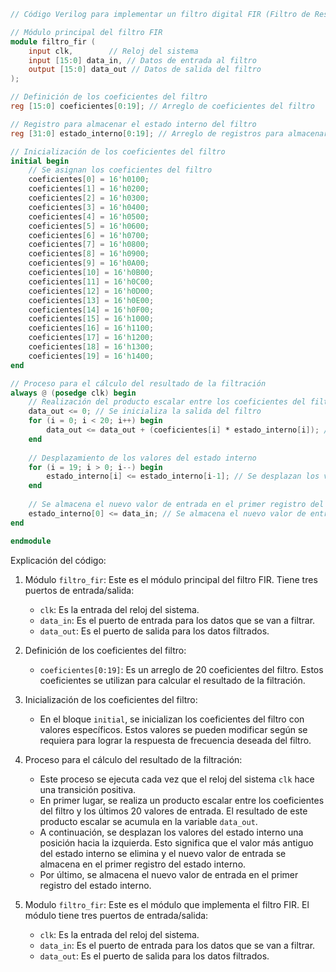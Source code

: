 ```verilog
// Código Verilog para implementar un filtro digital FIR (Filtro de Respuesta Impulso Finitos)

// Módulo principal del filtro FIR
module filtro_fir (
    input clk,        // Reloj del sistema
    input [15:0] data_in, // Datos de entrada al filtro
    output [15:0] data_out // Datos de salida del filtro
);

// Definición de los coeficientes del filtro
reg [15:0] coeficientes[0:19]; // Arreglo de coeficientes del filtro

// Registro para almacenar el estado interno del filtro
reg [31:0] estado_interno[0:19]; // Arreglo de registros para almacenar el estado interno del filtro

// Inicialización de los coeficientes del filtro
initial begin
    // Se asignan los coeficientes del filtro
    coeficientes[0] = 16'h0100;
    coeficientes[1] = 16'h0200;
    coeficientes[2] = 16'h0300;
    coeficientes[3] = 16'h0400;
    coeficientes[4] = 16'h0500;
    coeficientes[5] = 16'h0600;
    coeficientes[6] = 16'h0700;
    coeficientes[7] = 16'h0800;
    coeficientes[8] = 16'h0900;
    coeficientes[9] = 16'h0A00;
    coeficientes[10] = 16'h0B00;
    coeficientes[11] = 16'h0C00;
    coeficientes[12] = 16'h0D00;
    coeficientes[13] = 16'h0E00;
    coeficientes[14] = 16'h0F00;
    coeficientes[15] = 16'h1000;
    coeficientes[16] = 16'h1100;
    coeficientes[17] = 16'h1200;
    coeficientes[18] = 16'h1300;
    coeficientes[19] = 16'h1400;
end

// Proceso para el cálculo del resultado de la filtración
always @ (posedge clk) begin
    // Realización del producto escalar entre los coeficientes del filtro y los últimos 20 valores de entrada
    data_out <= 0; // Se inicializa la salida del filtro
    for (i = 0; i < 20; i++) begin
        data_out <= data_out + (coeficientes[i] * estado_interno[i]); // Se acumula el producto escalar en la variable de salida
    end
    
    // Desplazamiento de los valores del estado interno
    for (i = 19; i > 0; i--) begin
        estado_interno[i] <= estado_interno[i-1]; // Se desplazan los valores del estado interno una posición hacia la izquierda
    end
    
    // Se almacena el nuevo valor de entrada en el primer registro del estado interno
    estado_interno[0] <= data_in; // Se almacena el nuevo valor de entrada en el primer registro del estado interno
end

endmodule
```

Explicación del código:

1. Módulo `filtro_fir`: Este es el módulo principal del filtro FIR. Tiene tres puertos de entrada/salida:

    * `clk`: Es la entrada del reloj del sistema.
    * `data_in`: Es el puerto de entrada para los datos que se van a filtrar.
    * `data_out`: Es el puerto de salida para los datos filtrados.

2. Definición de los coeficientes del filtro:

    * `coeficientes[0:19]`: Es un arreglo de 20 coeficientes del filtro. Estos coeficientes se utilizan para calcular el resultado de la filtración.

3. Inicialización de los coeficientes del filtro:

    * En el bloque `initial`, se inicializan los coeficientes del filtro con valores específicos. Estos valores se pueden modificar según se requiera para lograr la respuesta de frecuencia deseada del filtro.

4. Proceso para el cálculo del resultado de la filtración:

    * Este proceso se ejecuta cada vez que el reloj del sistema `clk` hace una transición positiva.
    * En primer lugar, se realiza un producto escalar entre los coeficientes del filtro y los últimos 20 valores de entrada. El resultado de este producto escalar se acumula en la variable `data_out`.
    * A continuación, se desplazan los valores del estado interno una posición hacia la izquierda. Esto significa que el valor más antiguo del estado interno se elimina y el nuevo valor de entrada se almacena en el primer registro del estado interno.
    * Por último, se almacena el nuevo valor de entrada en el primer registro del estado interno.

5. Modulo `filtro_fir`: Este es el módulo que implementa el filtro FIR. El módulo tiene tres puertos de entrada/salida:

    * `clk`: Es la entrada del reloj del sistema.
    * `data_in`: Es el puerto de entrada para los datos que se van a filtrar.
    * `data_out`: Es el puerto de salida para los datos filtrados.